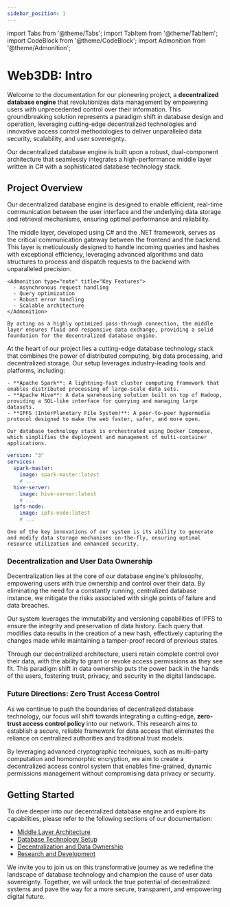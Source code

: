 ```yaml
---
sidebar_position: 1
---
```


import Tabs from '@theme/Tabs';
import TabItem from '@theme/TabItem';
import CodeBlock from '@theme/CodeBlock';
import Admonition from '@theme/Admonition';

# Web3DB: Intro

Welcome to the documentation for our pioneering project, a **decentralized database engine** that revolutionizes data management by empowering users with unprecedented control over their information. This groundbreaking solution represents a paradigm shift in database design and operation, leveraging cutting-edge decentralized technologies and innovative access control methodologies to deliver unparalleled data security, scalability, and user sovereignty.

<Admonition type="info" title="Architecture Overview">
  Our decentralized database engine is built upon a robust, dual-component architecture that seamlessly integrates a high-performance middle layer written in C# with a sophisticated database technology stack.
</Admonition>

## Project Overview

Our decentralized database engine is designed to enable efficient, real-time communication between the user interface and the underlying data storage and retrieval mechanisms, ensuring optimal performance and reliability.

<Tabs>
  <TabItem value="middle-layer" label="Middle Layer (C#)">
    The middle layer, developed using C# and the .NET framework, serves as the critical communication gateway between the frontend and the backend. This layer is meticulously designed to handle incoming queries and hashes with exceptional efficiency, leveraging advanced algorithms and data structures to process and dispatch requests to the backend with unparalleled precision.

    <Admonition type="note" title="Key Features">
      - Asynchronous request handling
      - Query optimization
      - Robust error handling
      - Scalable architecture
    </Admonition>

    By acting as a highly optimized pass-through connection, the middle layer ensures fluid and responsive data exchange, providing a solid foundation for the decentralized database engine.

  </TabItem>

  <TabItem value="database-tech" label="Database Technology and Setup">
    At the heart of our project lies a cutting-edge database technology stack that combines the power of distributed computing, big data processing, and decentralized storage. Our setup leverages industry-leading tools and platforms, including:

    - **Apache Spark**: A lightning-fast cluster computing framework that enables distributed processing of large-scale data sets.
    - **Apache Hive**: A data warehousing solution built on top of Hadoop, providing a SQL-like interface for querying and managing large datasets.
    - **IPFS (InterPlanetary File System)**: A peer-to-peer hypermedia protocol designed to make the web faster, safer, and more open.

    Our database technology stack is orchestrated using Docker Compose, which simplifies the deployment and management of multi-container applications.

```yaml
version: "3"
services:
  spark-master:
    image: spark-master:latest
    # ...
  hive-server:
    image: hive-server:latest
    # ...
  ipfs-node:
    image: ipfs-node:latest
    # ...
```

    One of the key innovations of our system is its ability to generate and modify data storage mechanisms on-the-fly, ensuring optimal resource utilization and enhanced security.

  </TabItem>
</Tabs>

### Decentralization and User Data Ownership

Decentralization lies at the core of our database engine's philosophy, empowering users with true ownership and control over their data. By eliminating the need for a constantly running, centralized database instance, we mitigate the risks associated with single points of failure and data breaches.

<Admonition type="important">
  Our system leverages the immutability and versioning capabilities of IPFS to ensure the integrity and preservation of data history. Each query that modifies data results in the creation of a new hash, effectively capturing the changes made while maintaining a tamper-proof record of previous states.
</Admonition>

Through our decentralized architecture, users retain complete control over their data, with the ability to grant or revoke access permissions as they see fit. This paradigm shift in data ownership puts the power back in the hands of the users, fostering trust, privacy, and security in the digital landscape.

### Future Directions: Zero Trust Access Control

As we continue to push the boundaries of decentralized database technology, our focus will shift towards integrating a cutting-edge, **zero-trust access control policy** into our network. This research aims to establish a secure, reliable framework for data access that eliminates the reliance on centralized authorities and traditional trust models.

By leveraging advanced cryptographic techniques, such as multi-party computation and homomorphic encryption, we aim to create a decentralized access control system that enables fine-grained, dynamic permissions management without compromising data privacy or security.

## Getting Started

To dive deeper into our decentralized database engine and explore its capabilities, please refer to the following sections of our documentation:

- [Middle Layer Architecture](./query-api)
- [Database Technology Setup](./query-api)
- [Decentralization and Data Ownership](./query-api)
- [Research and Development](./query-api)

We invite you to join us on this transformative journey as we redefine the landscape of database technology and champion the cause of user data sovereignty. Together, we will unlock the true potential of decentralized systems and pave the way for a more secure, transparent, and empowering digital future.
